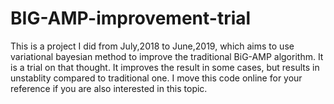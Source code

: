 # BIG-AMP-improvement-trial
This is a project I did from July,2018 to June,2019, which aims to use variational bayesian method to improve the traditional 
BiG-AMP algorithm. It is a trial on that thought. It improves the result in some cases, but results in unstablity compared to traditional one.
I move this code online for your reference if you are also interested in this topic.
